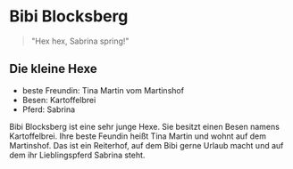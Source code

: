 # Bibi Blocksberg

> "Hex hex, Sabrina spring!"

## Die kleine Hexe
* beste Freundin: Tina Martin vom Martinshof
* Besen: Kartoffelbrei
* Pferd: Sabrina

Bibi Blocksberg ist eine sehr junge Hexe. Sie besitzt einen Besen namens 
Kartoffelbrei. Ihre beste Feundin heißt Tina Martin und wohnt auf dem Martinshof.
Das ist ein Reiterhof, auf dem Bibi gerne Urlaub macht und auf dem ihr 
Lieblingspferd Sabrina steht.
